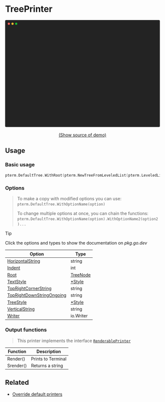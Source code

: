 # TreePrinter

<!--
Replace all of the following strings with the current printer.
     tree Tree TreePrinter DefaultTree
-->

![TreePrinter Example](https://raw.githubusercontent.com/pterm/pterm/master/_examples/tree/animation.svg)

<p align="center"><a href="https://github.com/forvitinn/pterm/blob/master/_examples/tree/main.go" target="_blank">(Show source of demo)</a></p>

## Usage

### Basic usage

```go
pterm.DefaultTree.WithRoot(pterm.NewTreeFromLeveledList(pterm.LeveledList{pterm.LeveledListItem{Level: 0, Text: "Hello, World!"}})).Render()
```

### Options

> To make a copy with modified options you can use:
> `pterm.DefaultTree.WithOptionName(option)`
>
> To change multiple options at once, you can chain the functions:
> `pterm.DefaultTree.WithOptionName(option).WithOptionName2(option2)...`

> [!TIP]
> Click the options and types to show the documentation on _pkg.go.dev_

| Option                                                                                                           | Type                                                           |
| ---------------------------------------------------------------------------------------------------------------- | -------------------------------------------------------------- |
| [HorizontalString](https://pkg.go.dev/github.com/forvitinn/pterm#TreePrinter.WithHorizontalString)                   | string                                                         |
| [Indent](https://pkg.go.dev/github.com/forvitinn/pterm#TreePrinter.WithIndent)                                       | int                                                            |
| [Root](https://pkg.go.dev/github.com/forvitinn/pterm#TreePrinter.WithRoot)                                           | [TreeNode](https://pkg.go.dev/github.com/forvitinn/pterm#TreeNode) |
| [TextStyle](https://pkg.go.dev/github.com/forvitinn/pterm#TreePrinter.WithTextStyle)                                 | [\*Style](https://pkg.go.dev/github.com/forvitinn/pterm#Style)     |
| [TopRightCornerString](https://pkg.go.dev/github.com/forvitinn/pterm#TreePrinter.WithTopRightCornerString)           | string                                                         |
| [TopRightDownStringOngoing](https://pkg.go.dev/github.com/forvitinn/pterm#TreePrinter.WithTopRightDownStringOngoing) | string                                                         |
| [TreeStyle](https://pkg.go.dev/github.com/forvitinn/pterm#TreePrinter.WithTreeStyle)                                 | [\*Style](https://pkg.go.dev/github.com/forvitinn/pterm#Style)     |
| [VerticalString](https://pkg.go.dev/github.com/forvitinn/pterm#TreePrinter.WithVerticalString)                       | string                                                         |
| [Writer](https://pkg.go.dev/github.com/forvitinn/pterm#TreePrinter.WithWriter)                                       | io.Writer                                                      |

### Output functions

> This printer implements the interface [`RenderablePrinter`](https://github.com/forvitinn/pterm/blob/master/interface_renderable_printer.go)

| Function  | Description        |
| --------- | ------------------ |
| Render()  | Prints to Terminal |
| Srender() | Returns a string   |

## Related

- [Override default printers](docs/customizing/override-default-printer.md)

